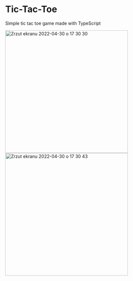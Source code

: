 
# Tic-Tac-Toe
Simple tic tac toe game made with TypeScript

<img width="389" alt="Zrzut ekranu 2022-04-30 o 17 30 30" src="https://user-images.githubusercontent.com/93646100/166112044-3006ca88-e9cb-4807-bb62-947933c6c5c6.png">

<img width="389" alt="Zrzut ekranu 2022-04-30 o 17 30 43" src="https://user-images.githubusercontent.com/93646100/166112050-b19da5fa-5d02-4827-a736-55e57caff85e.png">
